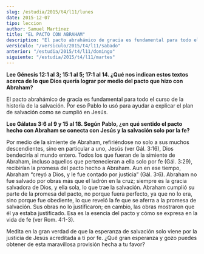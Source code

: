 ```yaml
---
slug: /estudia/2015/t4/l11/lunes
date: 2015-12-07
tipo: leccion
author: Samuel Martínez
title: "EL PACTO CON ABRAHAM"
description: "El pacto abrahámico de gracia es fundamental para todo el curso de la historia  de la salvación. Por eso Pablo lo usó para ayudar a explicar el plan de  salvación como se cumplió en Jesús."
versiculo: "/versiculo/2015/t4/l11/sabado"
anterior: "/estudia/2015/t4/l11/domingo"
siguiente: "/estudia/2015/t4/l11/martes"
---
```


**Lee Génesis 12:1 al 3; 15:1 al 5; 17:1 al 14. ¿Qué nos indican estos textos acerca de lo que Dios quería lograr por medio del pacto que hizo con Abraham?**

El pacto abrahámico de gracia es fundamental para todo el curso de la historia de la salvación. Por eso Pablo lo usó para ayudar a explicar el plan de salvación como se cumplió en Jesús.

**Lee Gálatas 3:6 al 9 y 15 al 18. Según Pablo, ¿en qué sentido el pacto hecho con Abraham se conecta con Jesús y la salvación solo por la fe?**

Por medio de la simiente de Abraham, refiriéndose no solo a sus muchos descendientes, sino en particular a uno, Jesús (ver Gál. 3:16), Dios bendeciría al mundo entero. Todos los que fueran de la simiente de Abraham, incluso aquellos que pertenecieran a ella solo por fe (Gál. 3:29), recibirían la promesa del pacto hecho a Abraham. Aun en ese tiempo, Abraham “creyó a Dios, y le fue contado por justicia” (Gál. 3:6). Abraham no fue salvado por obras más que el ladrón en la cruz; siempre es la gracia salvadora de Dios, y ella sola, lo que trae la salvación. Abraham cumplió su parte de la promesa del pacto, no porque fuera perfecto, ya que no lo era, sino porque fue obediente, lo que reveló la fe que se aferra a la promesa de salvación. Sus obras no lo justificaron; en cambio, las obras mostraron que él ya estaba justificado. Esa es la esencia del pacto y cómo se expresa en la vida de fe (ver Rom. 4:1-3).

Medita en la gran verdad de que la esperanza de salvación solo viene por la justicia de Jesús acreditada a ti por fe. ¿Qué gran esperanza y gozo puedes obtener de esta maravillosa provisión hecha a tu favor?
